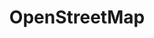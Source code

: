 ---
title: OpenStreetMap
logo: openstreetmap.png
projectUrl: https://www.openstreetmap.org/about
linkText: "https://www.openstreetmap.org/about"
description: "OpenStreetMap is built by a community of mappers that contribute and maintain data about roads, trails, cafés, railway stations, and much more, all over the world."
context: "OpenStreetMap is built by a community of mappers that contribute and maintain data about roads, trails, cafés, railway stations, and much more, all over the world."
fund: "FOSS Fund #16"
awarded: true
---